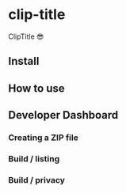 # clip-title
ClipTitle 😎

## Install

## How to use

## Developer Dashboard

### Creating a ZIP file

### Build / listing

### Build / privacy
